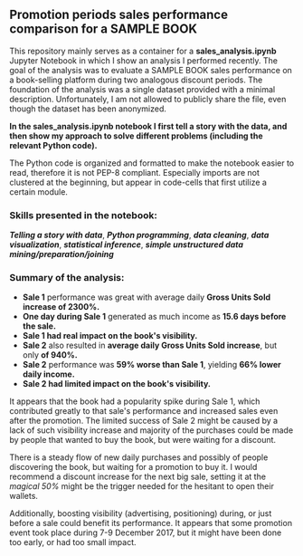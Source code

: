 ## Promotion periods sales performance comparison for a SAMPLE BOOK

This repository mainly serves as a container for a **sales_analysis.ipynb** Jupyter Notebook in which I show an analysis I performed recently. The goal of the analysis was to evaluate a SAMPLE BOOK sales performance on a book-selling platform during two analogous discount periods. The foundation of the analysis was a single dataset provided with a minimal description. Unfortunately, I am not allowed to publicly share the file, even though the dataset has been anonymized.

 **In the sales_analysis.ipynb notebook I first tell a story with the data, and then show my approach to solve different problems (including the relevant Python code).**

The Python code is organized and formatted to make the notebook easier to read, therefore it is not PEP-8 compliant. Especially imports are not clustered at the beginning, but appear in code-cells that first utilize a certain module.


### Skills presented in the notebook:
***Telling a story with data***, ***Python programming***, ***data cleaning***, ***data visualization***, ***statistical inference***, ***simple unstructured data mining/preparation/joining***


### Summary of the analysis:
- **Sale 1** performance was great with average daily **Gross Units Sold increase of 2300%.**
- **One day during Sale 1** generated as much income as **15.6 days before the sale.**
- **Sale 1 had real impact on the book's visibility.**
- **Sale 2** also resulted in **average daily Gross Units Sold increase**, but only **of 940%.**
- **Sale 2** performance was **59% worse than Sale 1**, yielding **66% lower daily income.**
- **Sale 2 had limited impact on the book's visibility.**

It appears that the book had a popularity spike during Sale 1, which contributed greatly to that sale's performance and increased sales even after the promotion. The limited success of Sale 2 might be caused by a lack of such visibility increase and majority of the purchases could be made by people that wanted to buy the book, but were waiting for a discount.

There is a steady flow of new daily purchases and possibly of people discovering the book, but waiting for a promotion to buy it. I would recommend a discount increase for the next big sale, setting it at the *magical 50%* might be the trigger needed for the hesitant to open their wallets.

Additionally, boosting visibility (advertising, positioning) during, or just before a sale could benefit its performance. It appears that some promotion event took place during 7-9 December 2017, but it might have been done too early, or had too small impact.

